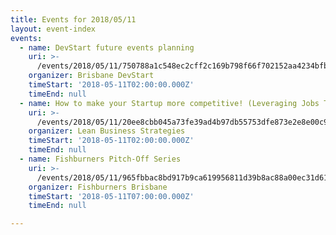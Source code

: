 ```yaml
---
title: Events for 2018/05/11
layout: event-index
events:
  - name: DevStart future events planning
    uri: >-
      /events/2018/05/11/750788a1c548ec2cff2c169b798f66f702152aa4234bfb7e033d1c4ff843fbe9
    organizer: Brisbane DevStart
    timeStart: '2018-05-11T02:00:00.000Z'
    timeEnd: null
  - name: How to make your Startup more competitive! (Leveraging Jobs Theory)
    uri: >-
      /events/2018/05/11/20ee8cbb045a73fe39ad4b97db55753dfe873e2e8e00c90bccb70fc3a609b85b
    organizer: Lean Business Strategies
    timeStart: '2018-05-11T02:00:00.000Z'
    timeEnd: null
  - name: Fishburners Pitch-Off Series
    uri: >-
      /events/2018/05/11/965fbbac8bd917b9ca619956811d39b8ac88a00ec31d610b9542f13d3ea831c0
    organizer: Fishburners Brisbane
    timeStart: '2018-05-11T07:00:00.000Z'
    timeEnd: null

---
```

